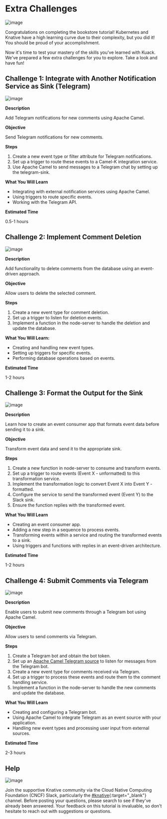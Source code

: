 # **Extra Challenges**

![image](images/image5.png)

Congratulations on completing the bookstore tutorial! Kubernetes and Knative have a high learning curve due to their complexity, but you did it! You should be proud of your accomplishment.

Now it's time to test your mastery of the skills you've learned with Kuack. We've prepared a few extra challenges for you to explore. Take a look and have fun!

## **Challenge 1: Integrate with Another Notification Service as Sink (Telegram)**

![image](images/image6.png)

**Description**

Add Telegram notifications for new comments using Apache Camel.

**Objective**

Send Telegram notifications for new comments.

**Steps**

1. Create a new event type or filter attribute for Telegram notifications.
2. Set up a trigger to route these events to a Camel-K integration service.
3. Use Apache Camel to send messages to a Telegram chat by setting up the telegram-sink.

**What You Will Learn**

- Integrating with external notification services using Apache Camel.
- Using triggers to route specific events.
- Working with the Telegram API.

**Estimated Time**

0.5-1 hours

## **Challenge 2: Implement Comment Deletion**

![image](images/image1.png)

**Description**

Add functionality to delete comments from the database using an event-driven approach.

**Objective**

Allow users to delete the selected comment.

**Steps**

1. Create a new event type for comment deletion.
2. Set up a trigger to listen for deletion events.
3. Implement a function in the node-server to handle the deletion and update the database.

**What You Will Learn:**

- Creating and handling new event types.
- Setting up triggers for specific events.
- Performing database operations based on events.

**Estimated Time**

1-2 hours

## **Challenge 3: Format the Output for the Sink**

![image](images/image4.png)

**Description**

Learn how to create an event consumer app that formats event data before sending it to a sink.

**Objective**

Transform event data and send it to the appropriate sink.

**Steps**

1. Create a new function in node-server to consume and transform events.
2. Set up a trigger to route events (Event X - unformatted) to this transformation service.
3. Implement the transformation logic to convert Event X into Event Y - formatted.
4. Configure the service to send the transformed event (Event Y) to the Slack sink.
5. Ensure the function replies with the transformed event.

**What You Will Learn**

- Creating an event consumer app.
- Adding a new step in a sequence to process events.
- Transforming events within a service and routing the transformed events to a sink.
- Using triggers and functions with replies in an event-driven architecture.

**Estimated Time**

1-2 hours

## **Challenge 4: Submit Comments via Telegram**

![image](images/image3.png)

**Description**

Enable users to submit new comments through a Telegram bot using Apache Camel.

**Objective**

Allow users to send comments via Telegram.

**Steps**

1. Create a Telegram bot and obtain the bot token.
2. Set up an [Apache Camel Telegram source](https://camel.apache.org/camel-kamelets/4.4.x/telegram-source.html) to listen for messages from the Telegram bot.
3. Create a new event type for comments received via Telegram.
4. Set up a trigger to process these events and route them to the comment handling service.
5. Implement a function in the node-server to handle the new comments and update the database.

**What You Will Learn**

- Creating and configuring a Telegram bot.
- Using Apache Camel to integrate Telegram as an event source with your application.
- Handling new event types and processing user input from external sources.

**Estimated Time**

2-3 hours

## **Help**

![image](images/image2.png)

Join the supportive Knative community via the Cloud Native Computing Foundation (CNCF) Slack, particularly the [#knative](https://cloud-native.slack.com/archives/C04LGHDR9K7){:target="_blank"} channel. Before posting your questions, please search to see if they've already been answered. Your feedback on this tutorial is invaluable, so don't hesitate to reach out with suggestions or questions.